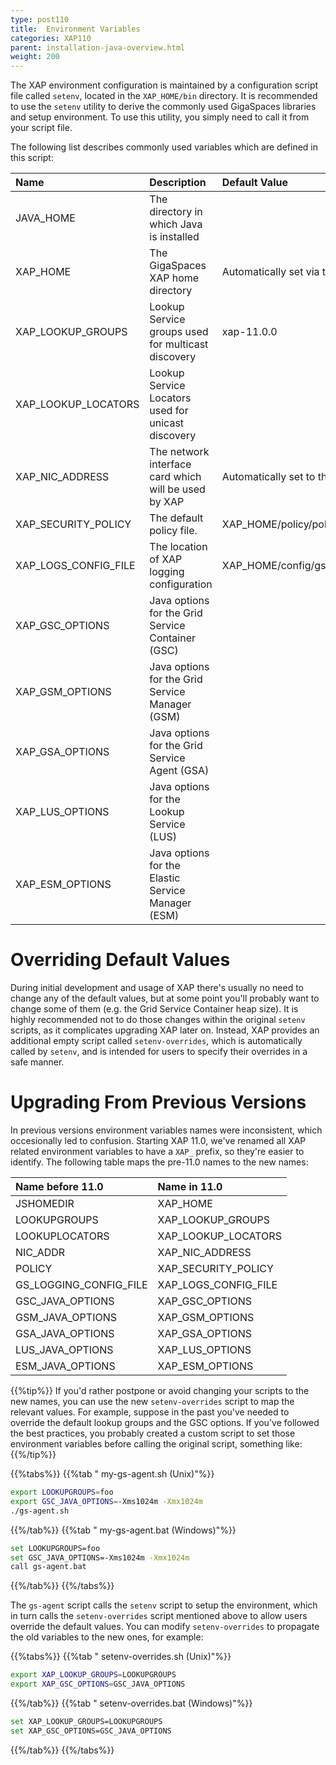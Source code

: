 ```yaml
---
type: post110
title:  Environment Variables
categories: XAP110
parent: installation-java-overview.html
weight: 200
---
```


The XAP environment configuration is maintained by a configuration script file called `setenv`, located in the `XAP_HOME/bin` directory. It is recommended to use the `setenv` utility to derive the commonly used GigaSpaces libraries and setup environment. To use this utility, you simply need to call it from your script file.

The following list describes commonly used variables which are defined in this script:

|Name|Description|Default Value|
|:---|:----------|:------------|
|  JAVA_HOME  |The directory in which Java is installed||
|  XAP_HOME  |The GigaSpaces XAP home directory| Automatically set via the folder structure |
|  XAP_LOOKUP_GROUPS  |Lookup Service groups used for multicast discovery| xap-11.0.0 |
|  XAP_LOOKUP_LOCATORS  | Lookup Service Locators used for unicast discovery||
|  XAP_NIC_ADDRESS  | The network interface card which will be used by XAP | Automatically set to the host name |
|  XAP_SECURITY_POLICY  | The default policy file.|XAP_HOME/policy/policy.all |
|  XAP_LOGS_CONFIG_FILE | The location of XAP logging configuration | XAP_HOME/config/gs_logging.properties |
|  XAP_GSC_OPTIONS  | Java options for the Grid Service Container (GSC) ||
|  XAP_GSM_OPTIONS  | Java options for the Grid Service Manager (GSM) ||
|  XAP_GSA_OPTIONS  | Java options for the Grid Service Agent (GSA) ||
|  XAP_LUS_OPTIONS  | Java options for the Lookup Service (LUS) ||
|  XAP_ESM_OPTIONS  | Java options for the Elastic Service Manager (ESM) ||

# Overriding Default Values

During initial development and usage of XAP there's usually no need to change any of the default values, but at some point you'll probably want to change some of them (e.g. the Grid Service Container heap size). It is highly recommended not to do those changes within the original `setenv` scripts, as it complicates upgrading XAP later on. Instead, XAP provides an additional empty script called `setenv-overrides`, which is automatically called by `setenv`, and is intended for users to specify their overrides in a safe manner.

# Upgrading From Previous Versions

In previous versions environment variables names were inconsistent, which occesionally led to confusion. Starting XAP 11.0, we've renamed all XAP related environment variables to have a `XAP_` prefix, so they're easier to identify. The following table maps the pre-11.0 names to the new names:

|Name before 11.0|Name in 11.0|
|:---|:----------|
|  JSHOMEDIR  |  XAP_HOME  |
|  LOOKUPGROUPS  |  XAP_LOOKUP_GROUPS  |
|  LOOKUPLOCATORS  |  XAP_LOOKUP_LOCATORS  |
|  NIC_ADDR  |  XAP_NIC_ADDRESS  |
|  POLICY  |  XAP_SECURITY_POLICY  |
|  GS_LOGGING_CONFIG_FILE  |  XAP_LOGS_CONFIG_FILE  |
|  GSC_JAVA_OPTIONS  |  XAP_GSC_OPTIONS  |
|  GSM_JAVA_OPTIONS  |  XAP_GSM_OPTIONS  |
|  GSA_JAVA_OPTIONS  |  XAP_GSA_OPTIONS  |
|  LUS_JAVA_OPTIONS  |  XAP_LUS_OPTIONS  |
|  ESM_JAVA_OPTIONS  |  XAP_ESM_OPTIONS  |

{{%tip%}}
 If you'd rather postpone or avoid changing your scripts to the new names, you can use the new `setenv-overrides` script to map the relevant values. For example, suppose in the past you've needed to override the default lookup groups and the GSC options. If you've followed the best practices, you probably created a custom script to set those environment variables before calling the original script, something like:
{{%/tip%}}


{{%tabs%}}
{{%tab " my-gs-agent.sh (Unix)"%}}
```bash
export LOOKUPGROUPS=foo
export GSC_JAVA_OPTIONS=-Xms1024m -Xmx1024m
./gs-agent.sh
```
{{%/tab%}}
{{%tab " my-gs-agent.bat (Windows)"%}}
```bash
set LOOKUPGROUPS=foo
set GSC_JAVA_OPTIONS=-Xms1024m -Xmx1024m
call gs-agent.bat
```
{{%/tab%}}
{{%/tabs%}}

The `gs-agent` script calls the `setenv` script to setup the environment, which in turn calls the `setenv-overrides` script mentioned above to allow users override the default values. You can modify `setenv-overrides` to propagate the old variables to the new ones, for example:

{{%tabs%}}
{{%tab " setenv-overrides.sh (Unix)"%}}
```bash
export XAP_LOOKUP_GROUPS=LOOKUPGROUPS
export XAP_GSC_OPTIONS=GSC_JAVA_OPTIONS
```
{{%/tab%}}
{{%tab " setenv-overrides.bat (Windows)"%}}
```bash
set XAP_LOOKUP_GROUPS=LOOKUPGROUPS
set XAP_GSC_OPTIONS=GSC_JAVA_OPTIONS
```
{{%/tab%}}
{{%/tabs%}}
